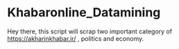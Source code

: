 # Khabaronline_Datamining
Hey there, this  script will scrap two important category of https://akharinkhabar.ir/ , politics and economy.

